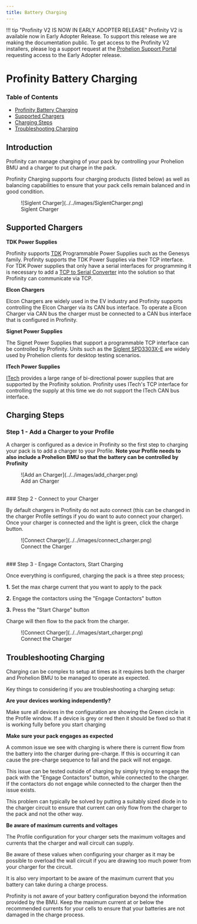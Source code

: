 ```yaml
---
title: Battery Charging
---
```


!!! tip "Profinity V2 IS NOW IN EARLY ADOPTER RELEASE"
    Profinity V2 is available now in Early Adopter Release.  To support this release we are making the documentation public.  To get access to the Profinity V2 installers, please log a support request at the [Prohelion Support Portal](https://prohelion.atlassian.net/servicedesk/customer/portals) requesting access to the Early Adopter release.

# Profinity Battery Charging

### Table of Contents

- [Profinity Battery Charging](#profinity-battery-charging)
- [Supported Chargers](#supported-chargers)
- [Charging Steps](#charging-steps)
- [Troubleshooting Charging](#troubleshooting-charging)

## Introduction

Profinity can manage charging of your pack by controlling your Prohelion BMU and a charger to put charge in the pack.

Profinity Charging supports four charging products (listed below) as well as balancing capabilities to ensure that your pack cells remain balanced and in good condition.

<figure markdown>
![Siglent Charger](../../images/SiglentCharger.png)
<figcaption>Siglent Charger</figcaption>
</figure>

## Supported Chargers

**TDK Power Supplies**

Profinity supports [TDK](https://www.tdk.com) Programmable Power Supplies such as the Genesys family. Profinity supports the TDK Power Supplies via their TCP interface.  For TDK Power supplies that only have a serial interfaces for programming it is necessary to add a [TCP to Serial Converter](https://www.jaycar.com.au/serial-to-ethernet-converter/p/XC4134) into the solution so that Profinity can communicate via TCP.

**Elcon Chargers**

Elcon Chargers are widely used in the EV industry and Profinity supports controlling the Elcon Charger via its CAN bus interface. To operate a Elcon Charger via CAN bus the charger must be connected to a CAN bus interface that is configured in Profinity.

**Signet Power Supplies**

The Signet Power Supplies that support a programmable TCP interface can be controlled by Profinity.  Units such as the [Siglent SPD3303X-E](https://siglentna.com/power-supplies/spd3303x-spd3303x-e-series-programmable-dc-power-supply/) are widely used by Prohelion clients for desktop testing scenarios.

**ITech Power Supplies**

[ITech](https://www.itechate.com/en/) provides a large range of bi-directional power supplies that are supported by the Profinity solution.  Profinity uses ITech's TCP interface for controlling the supply at this time we do not support the ITech CAN bus interface.

## Charging Steps

### Step 1 - Add a Charger to your Profile

A charger is configured as a device in Profinity so the first step to charging your pack is to add a charger to your Profile.  **Note your Profile needs to also include a Prohelion BMU so that the battery can be controlled by Profinity**

<figure markdown>
![Add an Charger](../../images/add_charger.png)
<figcaption>Add an Charger</figcaption>
</figure>

<br>
### Step 2 - Connect to your Charger

By default chargers in Profinity do not auto connect (this can be changed in the charger Profile settings if you do want to auto connect your charger).  Once your charger is connected and the light is green, click the charge button. 

<figure markdown>
![Connect Charger](../../images/connect_charger.png)
<figcaption>Connect the Charger</figcaption>
</figure>

<br>
### Step 3 - Engage Contactors, Start Charging

Once everything is configured, charging the pack is a three step process;

__1.__ Set the max charge current that you want to apply to the pack

__2.__ Engage the contactors using the "Engage Contactors" button

__3.__ Press the "Start Charge" button

Charge will then flow to the pack from the charger.

<figure markdown>
![Connect Charger](../../images/start_charger.png)
<figcaption>Connect the Charger</figcaption>
</figure>


## Troubleshooting Charging

Charging can be complex to setup at times as it requires both the charger and Prohelion BMU to be managed to operate as expected.

Key things to considering if you are troubleshooting a charging setup:

**Are your devices working independently?**

Make sure all devices in the configuration are showing the Green circle in the Profile window.  If a device is grey or red then it should be fixed so that it is working fully before you start charging

**Make sure your pack engages as expected**

A common issue we see with charging is where there is current flow from the battery into the charger during pre-charge.  If this is occurring it can cause the pre-charge sequence to fail and the pack will not engage.  

This issue can be tested outside of charging by simply trying to engage the pack with the "Engage Contactors" button, while connected to the charger.  If the contactors do not engage while connected to the charger then the issue exists.

This problem can typically be solved by putting a suitably sized diode in to the charger circuit to ensure that current can only flow from the charger to the pack and not the other way.

**Be aware of maximum currents and voltages**

The Profile configuration for your charger sets the maximum voltages and currents that the charger and wall circuit can supply.

Be aware of these values when configuring your charger as it may be possible to overload the wall circuit if you are drawing too much power from your charger for the circuit.

It is also very important to be aware of the maximum current that you battery can take during a charge process.  

Profinity is not aware of your battery configuration beyond the information provided by the BMU.  Keep the maximum current at or below the recommended currents for your cells to ensure that your batteries are not damaged in the charge process.